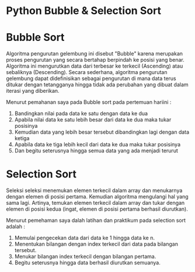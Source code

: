 # Python Bubble & Selection Sort

# Bubble Sort
Algoritma pengurutan gelembung ini disebut "Bubble" karena merupakan proses pengurutan yang secara bertahap berpindah ke posisi yang benar. Algoritma ini  mengurutkan data dari  terbesar ke  terkecil (Ascending) atau sebaliknya (Descending).
Secara sederhana,  algoritma  pengurutan gelembung dapat didefinisikan sebagai pengurutan di mana data terus ditukar dengan tetangganya hingga tidak ada perubahan yang dibuat dalam iterasi yang diberikan.

Menurut pemahanan saya pada Bubble sort pada pertemuan hariini :
1. Bandingkan nilai pada data ke satu dengan data ke dua
2. Apabila nilai data ke satu lebih besar dari data ke dua maka tukar posisinya
3. Kemudian data yang lebih besar tersebut dibandingkan lagi dengan data ketiga
4. Apabila data ke tiga lebih kecil dari data ke dua maka tukar posisinya
5. Dan begitu seterusnya hingga semua data yang ada menjadi terurut

# Selection Sort
Seleksi seleksi menemukan elemen terkecil dalam array dan menukarnya dengan elemen  di posisi pertama. Kemudian algoritma  mengulangi hal yang sama lagi. Artinya, temukan elemen terkecil  dalam array dan tukar dengan elemen  di posisi kedua (ingat, elemen di posisi pertama  berhasil diurutkan).

Menurut pemehaman saya dalah latihan dan praktikum pada selection sort adalah :
1. Memulai pengecekan data dari data ke 1 hingga data ke n.
2. Menentukan bilangan dengan index terkecil dari data pada bilangan tersebut.
3. Menukar bilangan index terkecil dengan bilangan pertama.
4. Begitu seterusnya hingga data berhasil diurutkan semuanya.
